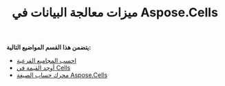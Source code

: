 ﻿---
title: ميزات معالجة البيانات في Aspose.Cells
type: docs
weight: 10
url: /ar/net/data-handling-features-in-aspose-cells/
---
**يتضمن هذا القسم المواضيع التالية:** 
- [احسب المجاميع الفرعية](/cells/ar/net/calculate-sub-totals/)
- [أوجد القيمة في Cells](/cells/ar/net/find-value-in-cells/)
- [محرك حساب الصيغة Aspose.Cells](/cells/ar/net/formula-calculation-engine-in-aspose-cells/)
